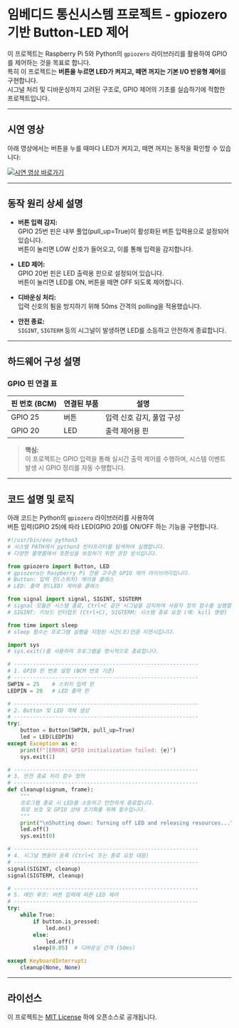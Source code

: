 # 임베디드 통신시스템 프로젝트 - gpiozero 기반 Button-LED 제어

이 프로젝트는 Raspberry Pi 5와 Python의 `gpiozero` 라이브러리를 활용하여 GPIO를 제어하는 것을 목표로 합니다.  
특히 이 프로젝트는 **버튼을 누르면 LED가 켜지고, 떼면 꺼지는 기본 I/O 반응형 제어**를 구현합니다.  
시그널 처리 및 디바운싱까지 고려된 구조로, GPIO 제어의 기초를 실습하기에 적합한 프로젝트입니다.

---

## 시연 영상

아래 영상에서는 버튼을 누를 때마다 LED가 켜지고, 떼면 꺼지는 동작을 확인할 수 있습니다:

[![시연 영상 바로가기](http://img.youtube.com/vi/N0Kje5kXbfY/0.jpg)](https://youtube.com/shorts/N0Kje5kXbfY)

---

## 동작 원리 상세 설명

- **버튼 입력 감지:**  
  GPIO 25번 핀은 내부 풀업(pull_up=True)이 활성화된 버튼 입력용으로 설정되어 있습니다.  
  버튼이 눌리면 LOW 신호가 들어오고, 이를 통해 입력을 감지합니다.

- **LED 제어:**  
  GPIO 20번 핀은 LED 출력용 핀으로 설정되어 있습니다.  
  버튼이 눌리면 LED를 ON, 버튼을 떼면 OFF 되도록 제어합니다.

- **디바운싱 처리:**  
  입력 신호의 튐을 방지하기 위해 50ms 간격의 polling을 적용했습니다.

- **안전 종료:**  
  `SIGINT`, `SIGTERM` 등의 시그널이 발생하면 LED를 소등하고 안전하게 종료합니다.

---

## 하드웨어 구성 설명
### GPIO 핀 연결 표

| 핀 번호 (BCM) | 연결된 부품 | 설명                        |
|---------------|--------------|-----------------------------|
| GPIO 25       | 버튼         | 입력 신호 감지, 풀업 구성     |
| GPIO 20       | LED          | 출력 제어용 핀               |

> **핵심:**  
> 이 프로젝트는 GPIO 입력을 통해 실시간 출력 제어를 수행하며, 시스템 이벤트 발생 시 GPIO 정리를 자동 수행합니다.

---

## 코드 설명 및 로직

아래 코드는 Python의 `gpiozero` 라이브러리를 사용하여  
버튼 입력(GPIO 25)에 따라 LED(GPIO 20)를 ON/OFF 하는 기능을 구현합니다.

```python
#!/usr/bin/env python3
# 시스템 PATH에서 python3 인터프리터를 탐색하여 실행합니다.
# 다양한 플랫폼에서 호환성을 보장하기 위한 권장 방식입니다.

from gpiozero import Button, LED
# gpiozero는 Raspberry Pi 전용 고수준 GPIO 제어 라이브러리입니다.
# Button: 입력 핀(스위치) 제어용 클래스
# LED: 출력 핀(LED) 제어용 클래스

from signal import signal, SIGINT, SIGTERM
# signal 모듈은 시스템 종료, Ctrl+C 같은 시그널을 감지하여 사용자 정의 함수를 실행할 수 있도록 합니다.
# SIGINT: 키보드 인터럽트 (Ctrl+C), SIGTERM: 시스템 종료 요청 (예: kill 명령)

from time import sleep
# sleep 함수는 프로그램 실행을 지정된 시간(초)만큼 지연시킵니다.

import sys
# sys.exit()를 사용하여 프로그램을 명시적으로 종료합니다.

# ----------------------------------------------------------
# 1. GPIO 핀 번호 설정 (BCM 번호 기준)
# ----------------------------------------------------------
SWPIN = 25    # 스위치 입력 핀
LEDPIN = 20   # LED 출력 핀

# ----------------------------------------------------------
# 2. Button 및 LED 객체 생성
# ----------------------------------------------------------
try:
    button = Button(SWPIN, pull_up=True)
    led = LED(LEDPIN)
except Exception as e:
    print(f"[ERROR] GPIO initialization failed: {e}")
    sys.exit(1)

# ----------------------------------------------------------
# 3. 안전 종료 처리 함수 정의
# ----------------------------------------------------------
def cleanup(signum, frame):
    """
    프로그램 종료 시 LED를 소등하고 안전하게 종료합니다.
    회로 보호 및 GPIO 상태 초기화를 위해 필수입니다.
    """
    print("\nShutting down: Turning off LED and releasing resources...")
    led.off()
    sys.exit(0)

# ----------------------------------------------------------
# 4. 시그널 핸들러 등록 (Ctrl+C 또는 종료 요청 대응)
# ----------------------------------------------------------
signal(SIGINT, cleanup)
signal(SIGTERM, cleanup)

# ----------------------------------------------------------
# 5. 메인 루프: 버튼 입력에 따른 LED 제어
# ----------------------------------------------------------
try:
    while True:
        if button.is_pressed:
            led.on()
        else:
            led.off()
        sleep(0.05)  # 디바운싱 간격 (50ms)

except KeyboardInterrupt:
    cleanup(None, None)
```
---

## 라이선스
이 프로젝트는 [MIT License](../LICENSE) 하에 오픈소스로 공개됩니다.